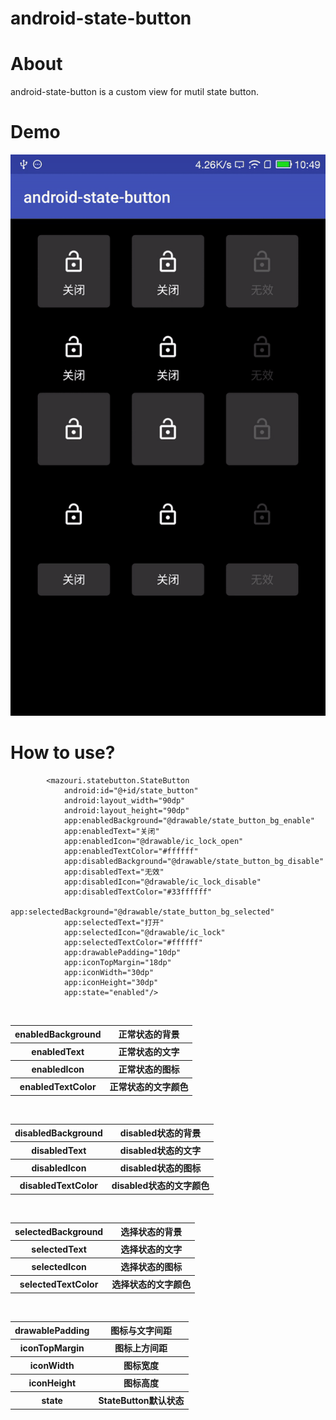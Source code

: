 # android-state-button

# About
android-state-button is a custom view for mutil state button. 

# Demo

<img src="./screenshot/state_button_demo.gif">

# How to use?

```
        <mazouri.statebutton.StateButton
            android:id="@+id/state_button"
            android:layout_width="90dp"
            android:layout_height="90dp"
            app:enabledBackground="@drawable/state_button_bg_enable"
            app:enabledText="关闭"
            app:enabledIcon="@drawable/ic_lock_open"
            app:enabledTextColor="#ffffff"
            app:disabledBackground="@drawable/state_button_bg_disable"
            app:disabledText="无效"
            app:disabledIcon="@drawable/ic_lock_disable"
            app:disabledTextColor="#33ffffff"
            app:selectedBackground="@drawable/state_button_bg_selected"
            app:selectedText="打开"
            app:selectedIcon="@drawable/ic_lock"
            app:selectedTextColor="#ffffff"
            app:drawablePadding="10dp"
            app:iconTopMargin="18dp"
            app:iconWidth="30dp"
            app:iconHeight="30dp"
            app:state="enabled"/>
```

<table>
    <tr>
        <th>enabledBackground</th>
        <th>正常状态的背景</th>
    </tr>
    <tr>
        <th>enabledText</th>
        <th>正常状态的文字</th>
    </tr>
    <tr>
        <th>enabledIcon</th>
        <th>正常状态的图标</th>
    </tr>
    <tr>
        <th>enabledTextColor</th>
        <th>正常状态的文字颜色</th>
    </tr>
</table>
<table>
    <tr>
        <th>disabledBackground</th>
        <th>disabled状态的背景</th>
    </tr>
    <tr>
        <th>disabledText</th>
        <th>disabled状态的文字</th>
    </tr>
    <tr>
        <th>disabledIcon</th>
        <th>disabled状态的图标</th>
    </tr>
    <tr>
        <th>disabledTextColor</th>
        <th>disabled状态的文字颜色</th>
    </tr>
</table>
<table>
    <tr>
        <th>selectedBackground</th>
        <th>选择状态的背景</th>
    </tr>
    <tr>
        <th>selectedText</th>
        <th>选择状态的文字</th>
    </tr>
    <tr>
        <th>selectedIcon</th>
        <th>选择状态的图标</th>
    </tr>
    <tr>
        <th>selectedTextColor</th>
        <th>选择状态的文字颜色</th>
    </tr>
</table>

<table>
    <tr>
        <th>drawablePadding</th>
        <th>图标与文字间距</th>
    </tr>
    <tr>
        <th>iconTopMargin</th>
        <th>图标上方间距</th>
    </tr>
    <tr>
        <th>iconWidth</th>
        <th>图标宽度</th>
    </tr>
    <tr>
        <th>iconHeight</th>
        <th>图标高度</th>
    </tr>
     <tr>
        <th>state</th>
        <th>StateButton默认状态</th>
    </tr>
</table>
